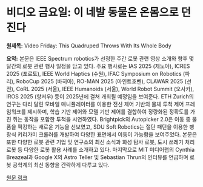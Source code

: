 # 비디오 금요일: 이 네발 동물은 온몸으로 던진다

**원제목:** Video Friday: This Quadruped Throws With Its Whole Body

**요약:** 본문은 IEEE Spectrum robotics가 선정한 주간 로봇 관련 영상 소개와 향후 몇 달간의 로봇 관련 행사 일정을 담고 있다.  주요 행사로는 IAS 2025 (제노아), ICRES 2025 (포르토), IEEE World Haptics (수원), IFAC Symposium on Robotics (파리), RoboCup 2025 (바히아), RO-MAN 2025 (아인트호벤), CLAWAR 2025 (선전), CoRL 2025 (서울), IEEE Humanoids (서울), World Robot Summit (오사카), IROS 2025 (항저우) 등이 2025년에 걸쳐 개최될 예정임을 보여준다.  ETH Zurich의 연구는 다리 달린 모바일 매니퓰레이터를 이용한 전신 제어 기반의 물체 투척 제어 프레임워크를 제시하며,  학습 기반 제어와 모델 기반 제어를 결합하여 정량화된 정확도를 가진 쥐는 동작을 포함한 투척을 시연하였다.  Brightpick의 Autopicker 2.0은 이동 중 물품을 픽킹하는 새로운 기능을 선보였고, SDU Soft Robotics는 절단 패턴을 이용한 팽창식 키리가미 크롤러를 개발하여 다양한 표면에서 이동이 가능함을 보여주었다.  본문은 또한 다양한 로봇 관련 기업 및 연구소의 최신 소식과 화성 탐사 로봇, 도시 쓰레기 처리 로봇 등 다양한 로봇 활용 사례를 소개하고 있다.  마지막으로 MIT 미디어랩의 Cynthia Breazeal과 Google X의 Astro Teller 및 Sebastian Thrun의 인터뷰를 언급하며 로봇 공학계의 최신 동향을 간략하게 다루고 있다.

[원문 링크](https://spectrum.ieee.org/robot-arm-thrower)
